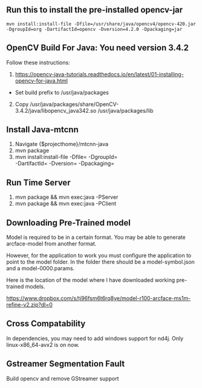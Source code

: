 ## Run this to install the pre-installed opencv-jar

`
mvn install:install-file -Dfile=/usr/share/java/opencv4/opencv-420.jar -DgroupId=org -DartifactId=opencv -Dversion=4.2.0 -Dpackaging=jar
`

## OpenCV Build For Java: You need version 3.4.2

Follow these instructions: 

1. https://opencv-java-tutorials.readthedocs.io/en/latest/01-installing-opencv-for-java.html

- Set build prefix to /usr/java/packages

2. Copy /usr/java/packages/share/OpenCV-3.4.2/java/libopencv_java342.so /usr/java/packages/lib

## Install Java-mtcnn

1. Navigate {$projecthome}/mtcnn-java
2. mvn package
3. mvn install:install-file -Dfile=<path-to-file> -DgroupId=<group-id> \
    -DartifactId=<artifact-id> -Dversion=<version> -Dpackaging=<packaging>

## Run Time Server

1. mvn package && mvn exec:java -PServer
2. mvn package && mvn exec:java -PClient

## Downloading Pre-Trained model

Model is required to be in a certain format. You may be able to generate arcface-model from another format.

However, for the application to work you must configure the application to point to the model folder. In the folder there should be a model-symbol.json and a model-0000.params.

Here is the location of the model where I have downloaded working pre-trained models.

https://www.dropbox.com/s/tj96fsm6t6rq8ye/model-r100-arcface-ms1m-refine-v2.zip?dl=0

## Cross Compatability

In dependencies, you may need to add windows support for nd4j. Only linux-x86_64-avx2 is on now.

## Gstreamer Segmentation Fault

Build opencv and remove GStreamer support
